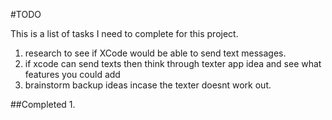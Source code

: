 #TODO

This is a list of tasks I need to complete for this project.

1. research to see if XCode would be able to send text messages.
2. if xcode can send texts then think through texter app idea and see what features you could add
3. brainstorm backup ideas incase the texter doesnt work out. 

##Completed
1. 
